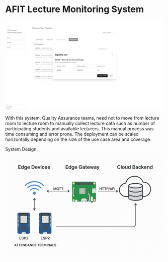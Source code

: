 # AFIT Lecture Monitoring System

![Alt](./eligibility.png)

With this system, Quality Assurance teams, need not to move from lecture room to lecture room to manually collect lecture data such as number of participating students and available lecturers. This manual process was time consuming and error prone.
The deployment can be scaled horizontally depending on the size of the use case area and coverage.

System Design:
![Alt](./Hybrid%20Edge-Cloud%20IoT%20Architecture.png)
